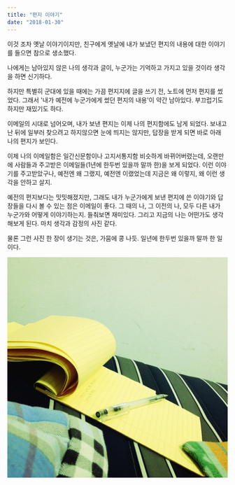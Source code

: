 ```yaml
---
title: "편지 이야기"
date: "2018-01-30"
---
```


이것 조차 옛날 이야기이지만, 친구에게 옛날에 내가 보냈던 편지의 내용에 대한 이야기를 들으면 참으로 생소했다.  
  
나에게는 남아있지 않은 나의 생각과 글이, 누군가는 기억하고 가지고 있을 것이라 생각을 하면 신기하다.  
  
하지만 특별히 군대에 있을 때에는 가끔 편지지에 글을 쓰기 전, 노트에 먼저 편지를 썼었다. 그래서 '내가 예전에 누군가에게 썼던 편지의 내용'이 약간 남아있다. 부끄럽기도 하지만 재밌기도 하다.  
  
이메일의 시대로 넘어오며, 내가 보낸 편지는 이제 나의 편지함에도 남게 되었다. 보내고 난 뒤에 일부러 찾으려고 하지않으면 눈에 띄지는 않지만, 답장을 받게 되면 바로 아래 나의 편지가 보인다.  
  
이제 나의 이메일함은 일간신문함이나 고지서통지함 비슷하게 바뀌어버렸는데, 오랜만에 사람들과 주고받은 이메일들(1년에 한두번 있을까 말까 한)을 보게 되었다. 이런 이야기를 주고받았구나, 예전엔 왜 그랬지, 예전엔 이랬었는데 지금은 왜 이렇지, 왜 이런 생각을 안하고 살지.  
  
예전의 편지보다는 밋밋해졌지만, 그래도 내가 누군가에게 보낸 편지에 쓴 이야기와 답장들을 다시 볼 수 있는 점은 이메일이 좋다. 그 때의 나, 그 이전의 나, 모두 다른 내가 누군가와 어떻게 이야기하는지. 들춰보면 재미있다. 그리고 지금의 나는 어떤가도 생각해보게 된다. 마치 생각과 감정의 사진 같다.  
  
물론 그런 사진 한 장이 생기는 것은, 가뭄에 콩 나듯. 일년에 한두번 있을까 말까 한 일이다.

![](/photo/diary/2018-01-30-편지_이야기.jpg)